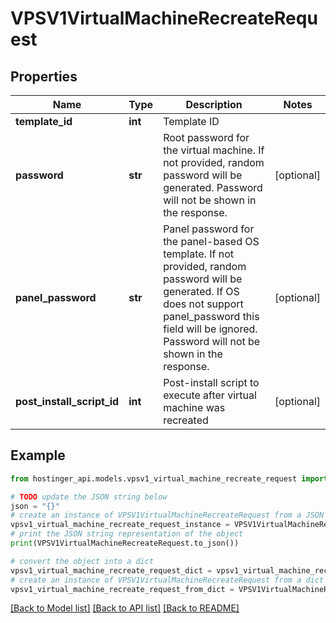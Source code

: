 # VPSV1VirtualMachineRecreateRequest


## Properties

Name | Type | Description | Notes
------------ | ------------- | ------------- | -------------
**template_id** | **int** | Template ID | 
**password** | **str** | Root password for the virtual machine. If not provided, random password will be generated. Password will not be shown in the response. | [optional] 
**panel_password** | **str** | Panel password for the panel-based OS template. If not provided, random password will be generated. If OS does not support panel_password this field will be ignored. Password will not be shown in the response. | [optional] 
**post_install_script_id** | **int** | Post-install script to execute after virtual machine was recreated | [optional] 

## Example

```python
from hostinger_api.models.vpsv1_virtual_machine_recreate_request import VPSV1VirtualMachineRecreateRequest

# TODO update the JSON string below
json = "{}"
# create an instance of VPSV1VirtualMachineRecreateRequest from a JSON string
vpsv1_virtual_machine_recreate_request_instance = VPSV1VirtualMachineRecreateRequest.from_json(json)
# print the JSON string representation of the object
print(VPSV1VirtualMachineRecreateRequest.to_json())

# convert the object into a dict
vpsv1_virtual_machine_recreate_request_dict = vpsv1_virtual_machine_recreate_request_instance.to_dict()
# create an instance of VPSV1VirtualMachineRecreateRequest from a dict
vpsv1_virtual_machine_recreate_request_from_dict = VPSV1VirtualMachineRecreateRequest.from_dict(vpsv1_virtual_machine_recreate_request_dict)
```
[[Back to Model list]](../README.md#documentation-for-models) [[Back to API list]](../README.md#documentation-for-api-endpoints) [[Back to README]](../README.md)


